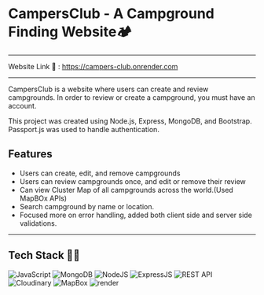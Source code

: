 # CampersClub - A Campground Finding Website🏕️

---

Website Link :link: : https://campers-club.onrender.com

---

CampersClub is a website where users can create and review campgrounds. In order to review or create a campground, you must have an account.

This project was created using Node.js, Express, MongoDB, and Bootstrap. Passport.js was used to handle authentication.

## Features
- Users can create, edit, and remove campgrounds
- Users can review campgrounds once, and edit or remove their review
- Can view Cluster Map of all campgrounds across the world.(Used MapBOx APIs)
- Search campground by name or location.
- Focused more on error handling, added both client side and server side validations.

---

## Tech Stack 👨‍💻

![JavaScript](https://img.shields.io/badge/javascript-%23323330.svg?style=for-the-badge&logo=javascript&logoColor=%23F7DF1E)
![MongoDB](https://img.shields.io/badge/MongoDB-%234ea94b.svg?style=for-the-badge&logo=mongodb&logoColor=white)
![NodeJS](https://img.shields.io/badge/node.js-6DA55F?style=for-the-badge&logo=node.js&logoColor=white)
![ExpressJS](https://img.shields.io/badge/express-black?style=for-the-badge&logo=express%20web%20tokens)
![REST API](https://img.shields.io/badge/rest%20api%20-%23323330.svg?style=for-the-badge&logo=rest&logoColor=%23F7DF1E)
![Cloudinary](https://img.shields.io/badge/cloudinary-20232A?style=for-the-badge&logo=cloudinary&logoColor=61DAFB)
![MapBox](https://img.shields.io/badge/mapbox-F22F46?style=for-the-badge&logo=mapbox&logoColor=white)
![render](https://img.shields.io/badge/render-667881?style=for-the-badge&logo=render&logoColor=white)
